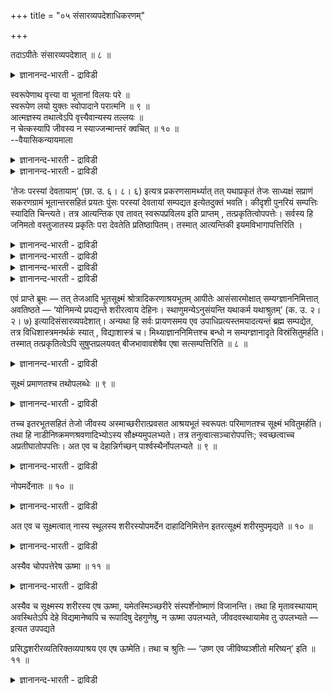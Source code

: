 +++
title = "०५ संसारव्यपदेशाधिकरणम्"

+++

तदाऽपीतेः संसारव्यपदेशात् ॥ ८ ॥  
<details><summary>ज्ञानानन्द-भारती - द्राविडी</summary>

तदाअबीदे: संसारव्यबदेसात् ॥ ८ ॥
</details>

स्वरूपेणाथ वृत्त्या वा भूतानां विलयः परे ॥  
स्वरूपेण लयो युक्तः स्वोपादाने परात्मनि ॥ ९ ॥  
आत्मज्ञस्य तथात्वेऽपि वृत्त्यैवान्यस्य तल्लयः ॥  
न चेत्कस्यापि जीवस्य न स्याज्जन्मान्तरं क्वचित् ॥ १० ॥  
--वैयासिकन्यायमाला

<details><summary>ज्ञानानन्द-भारती - द्राविडी</summary>

पूदङ्गळ् परमात्माविल् लयिप्पदु स्वरूबत्तुड ऩेया? अल्लदु विरुत्तियाला? परमात्मा तङ्गळुक्कु उबादाऩ कारणमायिरुप्पदाल्, स्वरूबत्तुडऩेये लयम् ताऩ् उसिदम्।
</details>

<details><summary>ज्ञानानन्द-भारती - द्राविडी</summary>

आत्म साक्षात्कारमडैन्दवऩुक्कु अप्पडियिरुन्द पोदिलुम्, मऱ्ऱवरुक्कु परमात्माविल् लयम् विरुत्तियाल् ताऩ्। अप्पडियिल्लैयाऩाल् ऎन्द जीवऩुक्कुमे ऎक्कालत् तिलुम् वेऱु जऩ्मा एऱ्पड मुडियादु।
</details>

‘तेजः परस्यां देवतायाम्’ (छा. उ. ६। ८। ६) इत्यत्र प्रकरणसामर्थ्यात् तत् यथाप्रकृतं तेजः साध्यक्षं सप्राणं सकरणग्रामं भूतान्तरसहितं प्रयतः पुंसः परस्यां देवतायां सम्पद्यत इत्येतदुक्तं भवति। कीदृशी पुनरियं सम्पत्तिः स्यादिति चिन्त्यते। तत्र आत्यन्तिक एव तावत् स्वरूपप्रविलय इति प्राप्तम् , तत्प्रकृतित्वोपपत्तेः। सर्वस्य हि जनिमतो वस्तुजातस्य प्रकृतिः परा देवतेति प्रतिष्ठापितम्। तस्मात् आत्यन्तिकी इयमविभागापत्तिरिति ।

<details><summary>ज्ञानानन्द-भारती - द्राविडी</summary>

(पूदङ्गळुक्कु परमात्माविल् स्वरूबत्तिऱ्के लयमा अल्लदु विरुत्तिक्का ऎऩ्ऱु संसयम्। पूदङ्गळुक्कु परमात्मा उबादाऩगारणमाऩदाल् स्वरूबत्तिऱ्के लयमॆऩ्ऱु पूर्वबक्षम्।
</details>

<details><summary>ज्ञानानन्द-भारती - द्राविडी</summary>

आत्मञाऩिक्कुत्ताऩ् पूदङ्गळिऩ् स्वरू पत्तिऱ्कु लयम्। मऱ्ऱ उबासगर्गळुक्कुम् कर्मिगळुक्कुम् मऱुबडियुम् सरीरमॆडुक्क वेण्डियिरुप्पदाल् विरुत्तिक्कु लयमे तविर स्वरूबत्तिऱ्कु लयमिल्लैयॆऩ्ऱु सित्तान्दम्)
</details>

<details><summary>ज्ञानानन्द-भारती - द्राविडी</summary>

"तेजस् मेलाऩ तेवदैयिल्" (सान्।VI-८-६) ऎऩ्ऱविडत्तिल् पिरगरणत्तिऩ् पलत्तिऩाल् पुऱप्पडुम् पुरुषऩुडैय पिरगिरुदमाऩ तेजस् अत्यक्षऩुडऩ्, पिराणऩुडऩ् इन्दिरियङ्गळिऩ् कूट्टत्तुडऩ्, वेऱु (सूक्ष्ममाऩ) पूदङ्गळुडऩ् सेर्न्दु मेलाऩ तेवदैयिल् ऒडुङ्गुगिऱदु ऎऩ्ऱ इदु सॊऩ्ऩदाग एऱ्पट्टदु। इन्द ऒडुङ्गुदल् ऎव्विदमायुळ्ळदॆऩ्ऱु आलोसिक्कप्पडुगिऱदु।
</details>

<details><summary>ज्ञानानन्द-भारती - द्राविडी</summary>

पूर्वबक्षम्: अङ्गु नऩ्गु मुडिवायुळ्ळदाऩ स्वरूबलयम् ताऩ् ऎऩ्बदु न्यायम्, अदऱ्कु कारणमा यिरुक्कुम् तऩ्मै पॊरुन्दुवदाल्, उत्पत्तियागुम् ऎल्ला वस्तुक् कूट्टत्तिऱ्कुमे मूलगारणम् अन्द मेलाऩ तेवदै ऎऩ्ऱु तीर्माऩिक्कप्पट्टिरुक्किऱदु। आगैयाल् इदु मुडिवायुळ्ळ पिरिवऱ्ऱ निलैयै अडैवदु ऎऩ्ऱु।
</details>

एवं प्राप्ते ब्रूमः — तत् तेजआदि भूतसूक्ष्मं श्रोत्रादिकरणाश्रयभूतम् आपीतेः आसंसारमोक्षात् सम्यग्ज्ञाननिमित्तात् अवतिष्ठते — ‘योनिमन्ये प्रपद्यन्ते शरीरत्वाय देहिनः। स्थाणुमन्येऽनुसंयन्ति यथाकर्म यथाश्रुतम्’ (क. उ. २। २। ७) इत्यादिसंसारव्यपदेशात्। अन्यथा हि सर्वः प्रायणसमय एव उपाधिप्रत्यस्तमयादत्यन्तं ब्रह्म सम्पद्येत, तत्र विधिशास्त्रमनर्थकं स्यात् , विद्याशास्त्रं च। मिथ्याज्ञाननिमित्तश्च बन्धो न सम्यग्ज्ञानादृते विस्रंसितुमर्हति। तस्मात् तत्प्रकृतित्वेऽपि सुषुप्तप्रलयवत् बीजभावावशेषैव एषा सत्सम्पत्तिरिति ॥ ८ ॥

<details><summary>ज्ञानानन्द-भारती - द्राविडी</summary>

सित्तान्दम्: इप्पडि वरुम्बोदु सॊल्गिऱोम्। कादु मुदलाऩ इन्दिरियङ्गळुक्कु आसिरयमायुळ्ळ अन्द तेजस् मुदलिय पूद सूक्ष्मङ्गळ् मोक्षम् वरै नल्ल ञाऩत्तै निमित्तमायुळ्ळ संसारत्तिलिरुन्दु विडुदलैयडैयुंवरै इरुक्कुम्। "सिल तेहमुडैय वर्गळ् सरीरमडैवदऱ्काग योऩियै अडैगिऱार्गळ्” सिलर् अवरवर् कर्माविऱ्कु तक्कबडि, अऱिवुक्कुत्तक्कबडि स्तावर जऩ्मावैयुम् अडैगिऱार्गळ् (कडV-७) ऎऩ्बदु मुदलाऩदिऩाल् संसारम् कुऱिक्कप्पट्टिरुक्किऱबडियाल्। अप्पडियिल्लैयाऩाल्, ऎल्लारुमे, मरण समयत्ति लेये उबादिगळ् पूरावुम् नसित्तुविडुगिऱबडियाल्, पिरह् मत्तैये अडैन्दवर्गळाग वेण्डुम्। अप्पडियाऩाल् विदिगळै विदिक्कुम् सास्तिरमुम्, अऱिवै विदिक्कुम् सास्तिरमुम् पिरयोजऩमऱ्ऱदाग आगिविडुम्। मित्यै याऩ अक्ञाऩत्तै कारणमायुडैय पन्दम् नल्ल ञाऩ मऩ्ऩियिल् पोय्विड मुडियादु। आगैयाल् इदु मूलगारणमायिरुन्दबोदिलुम् कूड नल्ल तूक्कत्तिलुम्बिरळय कालत्तिलुम् उळ्ळदुबोल विदैयायिरुक्कुम् तऩ्मैयै मिच्चम् वैत्तुक् कॊण्डु ताऩ् इन्द सत्वस्तुविल् ऒडुङ्गुवदु ऎऩ्ऱु।
</details>

सूक्ष्मं प्रमाणतश्च तथोपलब्धेः ॥ ९ ॥  
<details><summary>ज्ञानानन्द-भारती - द्राविडी</summary>

सुक्ष्मम् प्रमाणदच्च तदोबलप्ते: ॥ ९ ॥
</details>

तच्च इतरभूतसहितं तेजो जीवस्य अस्माच्छरीरात्प्रवसत आश्रयभूतं स्वरूपतः परिमाणतश्च सूक्ष्मं भवितुमर्हति। तथा हि नाडीनिष्क्रमणश्रवणादिभ्योऽस्य सौक्ष्म्यमुपलभ्यते। तत्र तनुत्वात्सञ्चारोपपत्तिः; स्वच्छत्वाच्च अप्रतीघातोपपत्तिः। अत एव च देहान्निर्गच्छन् पार्श्वस्थैर्नोपलभ्यते ॥ ९ ॥

<details><summary>ज्ञानानन्द-भारती - द्राविडी</summary>

इन्द सरीरत्तिलिरुन्दु पुऱप्पडुगिऱ जीवऩुक्कु आसिरयमायिरुक्किऱ अन्द मऱ्ऱ पूदङ्गळुडऩ् सेर्न्द तेजस्साऩदु स्वरूबत्तिऩालुम् अळविऩालुम् सूक्ष्ममाग इरुप्पदु न्यायम्, अप्पडियेदाऩ् नाडिवऴियाग वॆळिक्किळम्बुवदु सॊल्लप्पडुवदु मुदलाऩदुगळिलिरुन्दु इदऩुडैय सूक्ष्मत्तऩ्मै तॆरिगिऱदु। सिऱियदायिरुप्पदाल् अङ्गे सञ्जारम् पॊरुन्दुगिऱदु। मिग स्वच्चमायिरुप्पदाल् (वेऱु ऎदिऩालुम्) अडिबडामलिरुप्पदुम् पॊरुन्दुगिऱदु। इदिऩाल्दाऩ् तेहत्तै विट्टु वॆळियिल् पोवदु पक्कत्तिलुळ्ळवर्गळाल् पार्क्कप्पडुगिऱदिल्लै।
</details>

नोपमर्देनातः ॥ १० ॥  
<details><summary>ज्ञानानन्द-भारती - द्राविडी</summary>

नोबमर्देनाद: ॥ १० ॥
</details>

अत एव च सूक्ष्मत्वात् नास्य स्थूलस्य शरीरस्योपमर्देन दाहादिनिमित्तेन इतरत्सूक्ष्मं शरीरमुपमृद्यते ॥ १० ॥

<details><summary>ज्ञानानन्द-भारती - द्राविडी</summary>

इदिऩाल्दाऩ्, सूक्ष्ममायिरुप्पदिऩाल्, इन्द स्तूलमाऩ सरीरत्तिऱ्कु ऎरिप्पदु मुदलाऩ कारणङ्गळि ऩाल् नासम् एऱ्पडुवदिऩाल्, मऱ्ऱॊरु सूक्ष्ममायुळ्ळ सरीरम् नसिक्कप्पडुवदिल्लै।
</details>

अस्यैव चोपपत्तेरेष ऊष्मा ॥ ११ ॥  
<details><summary>ज्ञानानन्द-भारती - द्राविडी</summary>

अस्यैव सोबबत्तेरे ष ऊष्मा ॥ ११ ॥
</details>

अस्यैव च सूक्ष्मस्य शरीरस्य एष ऊष्मा, यमेतस्मिञ्च्छरीरे संस्पर्शेनोष्माणं विजानन्ति। तथा हि मृतावस्थायाम् अवस्थितेऽपि देहे विद्यमानेष्वपि च रूपादिषु देहगुणेषु, न ऊष्मा उपलभ्यते, जीवदवस्थायामेव तु उपलभ्यते — इत्यत उपपद्यते

प्रसिद्धशरीरव्यतिरिक्तव्यपाश्रय एव एष ऊष्मेति। तथा च श्रुतिः — ‘उष्ण एव जीविष्यञ्शीतो मरिष्यन्’ इति ॥ ११ ॥

<details><summary>ज्ञानानन्द-भारती - द्राविडी</summary>

इदऩुडैयदे, सूक्ष्ममायुळ्ळ सरीरत्तिऩुडै यदे, इन्द उष्णम्, ऎन्द उष्णत्तै इन्द सरीरत्तिल् तॊट्टुप्पार्त्ताल् अऱिगिऱार्गळो, अप्पडिये इऱन्दु पोऩ निलैयिल्, सरीरम् इरुन्द पोदिलुम् तेहत्तिऩ् कुणङ्गळागिय रूबम् मुदलियवै इरुन्दुम्गूड, सूडु तॆरिवदिल्लै। उयिरुडऩिरुक्कुम् निलैयिलेदाऩ् तॆरिगिऱदु ऎऩ्ऱ इदऩाल् पिरसित्तमाऩ (स्तूल) सरीरत्तिऱ्कु वेऱायुळ्ळदैच् चेर्न्ददुदाऩ् इन्द उष्णम् ऎऩ्बदु पॊरुत्तमागुम्। अप्पडिये सुरुदियुम् "पिऴैत्तिरुप्पवऩ् उष्णमागत्ताऩ्। सागिऱवऩ् कुळिर्न्दवऩाग” ऎऩ्ऱु (सॊल्गिऱदु)।
</details>

